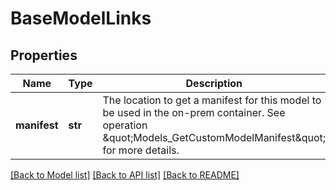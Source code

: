 # BaseModelLinks

## Properties
Name | Type | Description | Notes
------------ | ------------- | ------------- | -------------
**manifest** | **str** | The location to get a manifest for this model to be used in the on-prem container. See operation \&quot;Models_GetCustomModelManifest\&quot; for more details. | [optional] 

[[Back to Model list]](../README.md#documentation-for-models) [[Back to API list]](../README.md#documentation-for-api-endpoints) [[Back to README]](../README.md)

